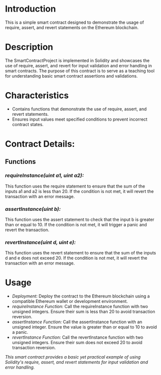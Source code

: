 # Introduction
This is a simple smart contract designed to demonstrate the usage of require, assert, and revert statements on the Ethereum blockchain.

# Description
The SmartContractProject is implemented in Solidity and showcases the use of require, assert, and revert for input validation and error handling in smart contracts. The purpose of this contract is to serve as a teaching tool for understanding basic smart contract assertions and validations.

# Characteristics
- Contains functions that demonstrate the use of require, assert, and revert statements.
- Ensures input values meet specified conditions to prevent incorrect contract states.
  
# Contract Details:

## Functions
### *requireInstance(uint a1, uint a2):*
This function uses the require statement to ensure that the sum of the inputs a1 and a2 is less than 20. If the condition is not met, it will revert the transaction with an error message.

### *assertInstance(uint b):*
This function uses the assert statement to check that the input b is greater than or equal to 10. If the condition is not met, it will trigger a panic and revert the transaction.

### *revertInstance(uint d, uint e):*
This function uses the revert statement to ensure that the sum of the inputs d and e does not exceed 20. If the condition is not met, it will revert the transaction with an error message.

# Usage

- *Deployment:* Deploy the contract to the Ethereum blockchain using a compatible Ethereum wallet or development environment.
- *requireInstance Function:* Call the requireInstance function with two unsigned integers. Ensure their sum is less than 20 to avoid transaction reversion.
- *assertInstance Function:* Call the assertInstance function with an unsigned integer. Ensure the value is greater than or equal to 10 to avoid a panic.
- *revertInstance Function:* Call the revertInstance function with two unsigned integers. Ensure their sum does not exceed 20 to avoid transaction reversion.
  
*This smart contract provides a basic yet practical example of using Solidity's require, assert, and revert statements for input validation and error handling.*





